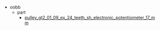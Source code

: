* oobb
  * part
    * [pulley_gt2_01_09_ex_24_teeth_sh_electronic_potentiometer_17_mm](oobb/part/pulley_gt2_01_09_ex_24_teeth_sh_electronic_potentiometer_17_mm)
